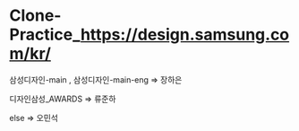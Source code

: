 # Clone-Practice_https://design.samsung.com/kr/

삼성디자인-main , 삼성디자인-main-eng => 장하은

디자인삼성_AWARDS => 류준하

else => 오민석
